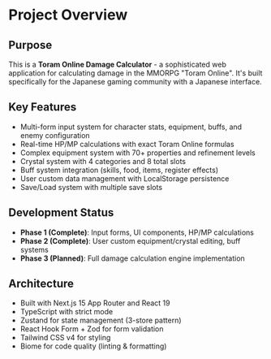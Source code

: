 # Project Overview

## Purpose
This is a **Toram Online Damage Calculator** - a sophisticated web application for calculating damage in the MMORPG "Toram Online". It's built specifically for the Japanese gaming community with a Japanese interface.

## Key Features
- Multi-form input system for character stats, equipment, buffs, and enemy configuration
- Real-time HP/MP calculations with exact Toram Online formulas
- Complex equipment system with 70+ properties and refinement levels
- Crystal system with 4 categories and 8 total slots
- Buff system integration (skills, food, items, register effects)
- User custom data management with LocalStorage persistence
- Save/Load system with multiple save slots

## Development Status
- **Phase 1 (Complete)**: Input forms, UI components, HP/MP calculations
- **Phase 2 (Complete)**: User custom equipment/crystal editing, buff systems
- **Phase 3 (Planned)**: Full damage calculation engine implementation

## Architecture
- Built with Next.js 15 App Router and React 19
- TypeScript with strict mode
- Zustand for state management (3-store pattern)
- React Hook Form + Zod for form validation
- Tailwind CSS v4 for styling
- Biome for code quality (linting & formatting)